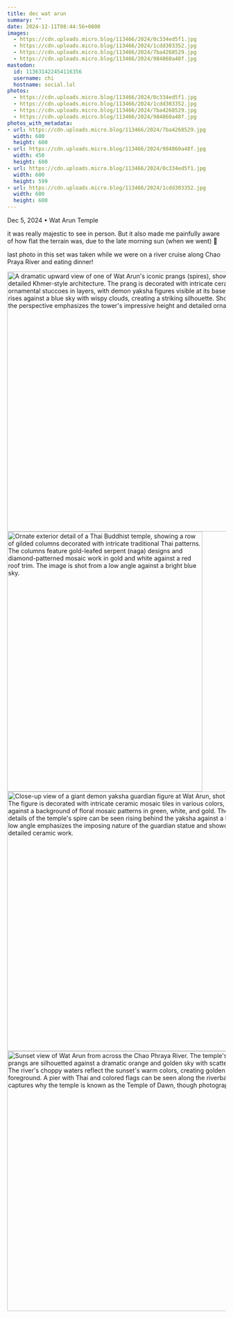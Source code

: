 ```yaml
---
title: dec wat arun
summary: ""
date: 2024-12-11T08:44:56+0800
images:
  - https://cdn.uploads.micro.blog/113466/2024/0c334ed5f1.jpg
  - https://cdn.uploads.micro.blog/113466/2024/1cdd303352.jpg
  - https://cdn.uploads.micro.blog/113466/2024/7ba4268529.jpg
  - https://cdn.uploads.micro.blog/113466/2024/984860a48f.jpg
mastodon:
  id: 113631422454116356
  username: chi
  hostname: social.lol
photos:
  - https://cdn.uploads.micro.blog/113466/2024/0c334ed5f1.jpg
  - https://cdn.uploads.micro.blog/113466/2024/1cdd303352.jpg
  - https://cdn.uploads.micro.blog/113466/2024/7ba4268529.jpg
  - https://cdn.uploads.micro.blog/113466/2024/984860a48f.jpg
photos_with_metadata:
- url: https://cdn.uploads.micro.blog/113466/2024/7ba4268529.jpg
  width: 600
  height: 600
- url: https://cdn.uploads.micro.blog/113466/2024/984860a48f.jpg
  width: 450
  height: 600
- url: https://cdn.uploads.micro.blog/113466/2024/0c334ed5f1.jpg
  width: 600
  height: 599
- url: https://cdn.uploads.micro.blog/113466/2024/1cdd303352.jpg
  width: 600
  height: 600
---
```


Dec 5, 2024 • Wat Arun Temple

it was really majestic to see in person. But it also made me painfully aware of how flat the terrain was, due to the late morning sun (when we went) 🙈 

last photo in this set was taken while we were on a river cruise along Chao Praya River and eating dinner!

<img src="uploads/2024/7ba4268529.jpg" width="600" height="600" alt="A dramatic upward view of one of Wat Arun's iconic prangs (spires), showing its detailed Khmer-style architecture. The prang is decorated with intricate ceramic tiles and ornamental stuccoes in layers, with demon yaksha figures visible at its base. The spire rises against a blue sky with wispy clouds, creating a striking silhouette. Shot from below, the perspective emphasizes the tower's impressive height and detailed ornamentation."><img src="uploads/2024/984860a48f.jpg" width="450" height="600" alt="Ornate exterior detail of a Thai Buddhist temple, showing a row of gilded columns decorated with intricate traditional Thai patterns. The columns feature gold-leafed serpent (naga) designs and diamond-patterned mosaic work in gold and white against a red roof trim. The image is shot from a low angle against a bright blue sky."><img src="uploads/2024/0c334ed5f1.jpg" width="600" height="599" alt="Close-up view of a giant demon yaksha guardian figure at Wat Arun, shot from below. The figure is decorated with intricate ceramic mosaic tiles in various colors, standing against a background of floral mosaic patterns in green, white, and gold. The ornate details of the temple's spire can be seen rising behind the yaksha against a blue sky. The low angle emphasizes the imposing nature of the guardian statue and showcases the detailed ceramic work."><img src="uploads/2024/1cdd303352.jpg" width="600" height="600" alt="Sunset view of Wat Arun from across the Chao Phraya River. The temple's iconic prangs are silhouetted against a dramatic orange and golden sky with scattered clouds. The river's choppy waters reflect the sunset's warm colors, creating golden ripples in the foreground. A pier with Thai and colored flags can be seen along the riverbank. This view captures why the temple is known as the Temple of Dawn, though photographed at dusk.">
